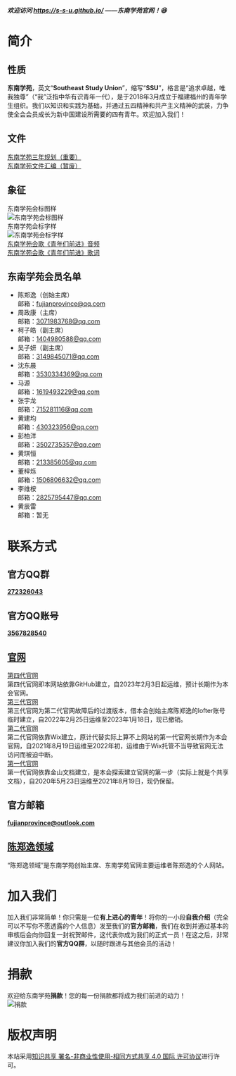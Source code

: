 ***欢迎访问 https://s-s-u.github.io/ ——东南学苑官网！😆***

# **简介**
> 
## **性质**
**东南学苑**，英文“**Southeast Study Union**”，缩写“**SSU**”，格言是“追求卓越，唯我独尊”（“我”泛指中华有识青年一代），是于2018年3月成立于福建福州的青年学生组织。我们以知识和实践为基础，并通过五四精神和共产主义精神的武装，力争使全会会员成长为新中国建设所需要的四有青年。欢迎加入我们！
## **文件**
[东南学苑三年规划（重要）](https://github.com/fujianprovince/fujianprovince.github.io/files/9278192/default.pdf)  
[东南学苑文件汇编（暂废）](https://github.com/fujianprovince/fujianprovince.github.io/files/9278191/default.pdf)  
## **象征**
东南学苑会标图样  
![东南学苑会标图样](https://www.z4a.net/images/2023/06/17/logo.png)  
东南学苑会标字样  
![东南学苑会标字样](https://www.z4a.net/images/2023/06/17/logo.jpg)  
[东南学苑会歌《青年们前进》音频](https://fujianprovince.github.io/anthem.mp3)  
[东南学苑会歌《青年们前进》歌词](https://github.com/fujianprovince/fujianprovince.github.io/files/9278292/default.pdf)  
## **东南学苑会员名单**
* 陈郑逸（创始主席）  
邮箱：fujianprovince@qq.com  
* 周政康（主席）  
邮箱：3071983768@qq.com  
* 柯子皓（副主席）  
邮箱：1404980588@qq.com  
* 吴子妍（副主席）  
邮箱：3149845071@qq.com  
* 沈东晨  
邮箱：3530334369@qq.com  
* 马源  
邮箱：1619493229@qq.com  
* 张宇龙  
邮箱：715281116@qq.com  
* 黄建均  
邮箱：430323956@qq.com  
* 彭柏洋  
邮箱：3502735357@qq.com  
* 黄琪恒  
邮箱：213385605@qq.com  
* 董梓烁  
邮箱：1506806632@qq.com  
* 李维桉  
邮箱：2825795447@qq.com  
* 黄辰雷  
邮箱：暂无  

# **联系方式**
> 
## **官方QQ群**
[**272326043**](https://jq.qq.com/?_wv=1027&k=JA0l0ulx)  
## **官方QQ账号**
[**3567828540**](https://qm.qq.com/cgi-bin/qm/qr?k=lcem7sg3OO0XACzXU7QmQr9gUkuG-UIU&noverify=0)  
## [**官网**](https://s-s-u.github.io/ "即本网站")
[第四代官网](https://s-s-u.github.io/ "即本网站")  
第四代官网即本网站依靠GitHub建立，自2023年2月3日起运维，预计长期作为本会官网。  
[第三代官网](https://theweblog.lofter.com/ "https://theweblog.lofter.com/")  
第三代官网为第二代官网故障后的过渡版本，借本会创始主席陈郑逸的lofter账号临时建立，自2022年2月25日运维至2023年1月18日，现已撤销。  
[第二代官网](https://fujianprovince.wixsite.com/china "https://fujianprovince.wixsite.com/china")  
第二代官网依靠Wix建立，原计代替实际上算不上网站的第一代官网长期作为本会官网，自2021年8月19日运维至2022年初，运维由于Wix托管不当导致官网无法访问而被迫中断。  
[第一代官网](https://www.kdocs.cn/l/s7YsGOupX "https://www.kdocs.cn/l/s7YsGOupX")  
第一代官网依靠金山文档建立，是本会探索建立官网的第一步（实际上就是个共享文档），自2020年5月23日运维至2021年8月19日，现仍保留。  
## **官方邮箱**
<a class="u-email" href="mailto:fujianprovince@outlook.com">**fujianprovince@outlook.com**</a>  
## [**陈郑逸领域**](https://fujianprovince.github.io/ "https://fujianprovince.github.io/")  
“陈郑逸领域”是东南学苑创始主席、东南学苑官网主要运维者陈郑逸的个人网站。  

# **加入我们**
> 
加入我们非常简单！你只需是一位**有上进心的青年**！将你的一小段**自我介绍**（完全可以不写你不愿透露的个人信息）发至我们的**官方邮箱**，我们在收到并通过基本的审核后会向你回复一封祝贺邮件，这代表你成为我们的正式一员！在这之后，非常建议你加入我们的**官方QQ群**，以随时跟进与其他会员的活动！  

# **捐款**
> 
欢迎给东南学苑**捐款**！您的每一份捐款都将成为我们前进的动力！  
![捐款](https://www.z4a.net/images/2023/06/17/3224256495c056f6cde5744a1fd8655b.png)  

# **版权声明**
> 
本站采用[知识共享 署名-非商业性使用-相同方式共享 4.0 国际 许可协议](https://creativecommons.org/licenses/by-nc-sa/4.0/deed.zh)进行许可。
